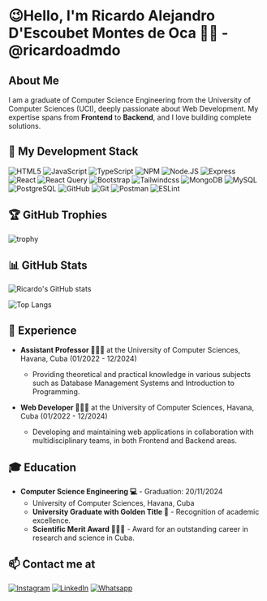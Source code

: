 <h1> 😉Hello, I'm Ricardo Alejandro D'Escoubet Montes de Oca 👋🏻 - @ricardoadmdo </h1>

## About Me
I am a graduate of Computer Science Engineering from the University of Computer Sciences (UCI), deeply passionate about Web Development. My expertise spans from **Frontend** to **Backend**, and I love building complete solutions.

## 🚀 My Development Stack

<img src="https://img.shields.io/badge/HTML5-E34F26?style=for-the-badge&amp;logo=html5&amp;logoColor=white&amp;labelColor=101010" alt="HTML5"> <img src="https://img.shields.io/badge/JavaScript-F7DF1E?style=for-the-badge&amp;logo=javascript&amp;logoColor=white&amp;labelColor=101010" alt="JavaScript"> <img src="https://img.shields.io/badge/TypeScript-007ACC?style=for-the-badge&amp;logo=typescript&amp;logoColor=white&amp;labelColor=101010" alt="TypeScript"> <img src="https://img.shields.io/badge/NPM-CB3837?style=for-the-badge&amp;logo=npm&amp;logoColor=white&amp;labelColor=101010" alt="NPM"> <img src="https://img.shields.io/badge/Node.JS-339933?style=for-the-badge&amp;logo=node.js&amp;logoColor=white&amp;labelColor=101010" alt="Node.JS"> <img src="https://img.shields.io/badge/Express-%23000000?style=for-the-badge&amp;logo=express&amp;logoColor=white&amp;labelColor=101010" alt="Express"> <img src="https://img.shields.io/badge/React.JS-0095D5?style=for-the-badge&amp;logo=react&amp;logoColor=white&amp;labelColor=101010" alt="React"> <img src="https://img.shields.io/badge/React_Query-F21986?style=for-the-badge&amp;logo=react-query&amp;logoColor=white&amp;labelColor=101010" alt="React Query"> <img src="https://img.shields.io/badge/Bootstrap-%237952B3?style=for-the-badge&amp;logo=bootstrap&amp;logoColor=white&amp;labelColor=101010" alt="Bootstrap"> <img src="https://img.shields.io/badge/Tailwindcss-0095D5?style=for-the-badge&amp;logo=tailwindcss&amp;logoColor=white&amp;labelColor=101010" alt="Tailwindcss"> <img src="https://img.shields.io/badge/MongoDB-47A248?style=for-the-badge&amp;logo=mongodb&amp;logoColor=white&amp;labelColor=101010" alt="MongoDB"> <img src="https://img.shields.io/badge/MySQL-4479A1?style=for-the-badge&amp;logo=mysql&amp;logoColor=white&amp;labelColor=101010" alt="MySQL"><img src="https://img.shields.io/badge/PostgreSQL-336791?style=for-the-badge&amp;logo=postgresql&amp;logoColor=white&amp;labelColor=101010" alt="PostgreSQL"> <img src="https://img.shields.io/badge/GitHub-181717?style=for-the-badge&amp;logo=github&amp;logoColor=white&amp;labelColor=101010" alt="GitHub"> <img src="https://img.shields.io/badge/Git-F05032?style=for-the-badge&amp;logo=git&amp;logoColor=white&amp;labelColor=101010" alt="Git"> <img src="https://img.shields.io/badge/Postman-FF6C37?style=for-the-badge&amp;logo=postman&amp;logoColor=white&amp;labelColor=101010" alt="Postman"> <img src="https://img.shields.io/badge/ESLint-4B32C3?style=for-the-badge&amp;logo=eslint&amp;logoColor=white&amp;labelColor=101010" alt="ESLint">

## 🏆 GitHub Trophies
![trophy](https://github-profile-trophy.vercel.app/?username=ricardoadmdo&theme=dracula)


## 📊 GitHub Stats
![Ricardo's GitHub stats](https://github-readme-stats.vercel.app/api?username=ricardoadmdo&show_icons=true&theme=dark&include_all_commits=true&count_private=true&hide_title=false&token=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)

![Top Langs](https://github-readme-stats.vercel.app/api/top-langs/?username=ricardoadmdo&langs_count=8&theme=dark&layout=compact&token=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)


## 💼 Experience
- **Assistant Professor 🧑🏻‍🏫** at the University of Computer Sciences, Havana, Cuba (01/2022 - 12/2024)
  - Providing theoretical and practical knowledge in various subjects such as Database Management Systems and Introduction to Programming.

- **Web Developer 👨🏻‍💻** at the University of Computer Sciences, Havana, Cuba (01/2022 - 12/2024)
  - Developing and maintaining web applications in collaboration with multidisciplinary teams, in both Frontend and Backend areas.

## 🎓 Education
- **Computer Science Engineering 💻** - Graduation: 20/11/2024
  - University of Computer Sciences, Havana, Cuba
  - **University Graduate with Golden Title 🥇** - Recognition of academic excellence.
  - **Scientific Merit Award 👨🏻‍🔬** - Award for an outstanding career in research and science in Cuba.

## 📫 Contact me at
<a href="https://www.instagram.com/ricardodescoubet"><img src="https://img.shields.io/badge/Instagram-Ricardo_D´Escoubet-E4405F?style=for-the-badge&amp;logo=instagram&amp;logoColor=white&amp;labelColor=101010" alt="Instagram"></a>
<a href="https://www.linkedin.com/in/ricardo-alejandro-14aa62306"><img src="https://img.shields.io/badge/LinkedIn-Ricardo_D´Escoubet-0077B5?style=for-the-badge&amp;logo=linkedin&amp;logoColor=white&amp;labelColor=101010" alt="LinkedIn"></a>
<a href="https://wa.me/qr/56ASYHNQDK4OH1"><img src="https://img.shields.io/badge/Whatsapp-Ricardo_D%C2%B4Escoubet-%2325D366?style=for-the-badge&logo=whatsapp&logoColor=white&labelColor=black" alt="Whatsapp"></a>
